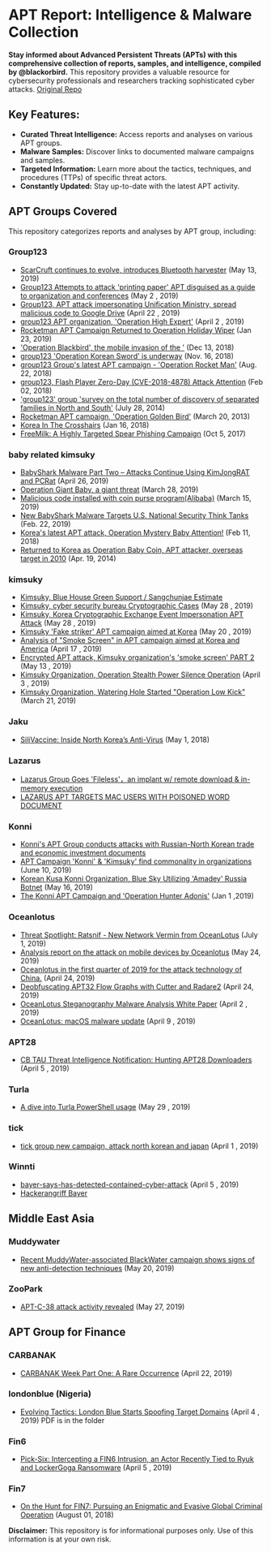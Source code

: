 # APT Report: Intelligence & Malware Collection

**Stay informed about Advanced Persistent Threats (APTs) with this comprehensive collection of reports, samples, and intelligence, compiled by @blackorbird.**  This repository provides a valuable resource for cybersecurity professionals and researchers tracking sophisticated cyber attacks.  [Original Repo](https://github.com/blackorbird/APT_REPORT)

## Key Features:

*   **Curated Threat Intelligence:**  Access reports and analyses on various APT groups.
*   **Malware Samples:**  Discover links to documented malware campaigns and samples.
*   **Targeted Information:** Learn more about the tactics, techniques, and procedures (TTPs) of specific threat actors.
*   **Constantly Updated:**  Stay up-to-date with the latest APT activity.

## APT Groups Covered

This repository categorizes reports and analyses by APT group, including:

### Group123

*   [ScarCruft continues to evolve, introduces Bluetooth harvester](https://securelist.com/scarcruft-continues-to-evolve-introduces-bluetooth-harvester/90729/) (May 13, 2019)
*   [Group123 Attempts to attack 'printing paper' APT disguised as a guide to organization and conferences](https://blog.alyac.co.kr/2287) (May 2 , 2019)
*   [Group123, APT attack impersonating Unification Ministry, spread malicious code to Google Drive](https://blog.alyac.co.kr/2268) (April 22 , 2019)
*   [group123 APT organization, 'Operation High Expert'](https://blog.alyac.co.kr/2226) (April 2 , 2019)
*   [Rocketman APT Campaign Returned to Operation Holiday Wiper](https://blog.alyac.co.kr/2089) (Jan 23, 2019)
*   [ 'Operation Blackbird', the mobile invasion of the '](https://blog.alyac.co.kr/2035) (Dec 13, 2018)
*   [group123 'Operation Korean Sword' is underway](https://blog.alyac.co.kr/1985) (Nov. 16, 2018)
*   [group123 Group's latest APT campaign - 'Operation Rocket Man'](https://blog.alyac.co.kr/1853) (Aug. 22, 2018)
*   [group123, Flash Player Zero-Day (CVE-2018-4878) Attack Attention](https://blog.alyac.co.kr/1521) (Feb 02, 2018)
*   ['group123' group 'survey on the total number of discovery of separated families in North and South'](https://blog.alyac.co.kr/1767) (July 28, 2014)
*   [Rocketman APT campaign, 'Operation Golden Bird'](https://blog.alyac.co.kr/2205) (March 20, 2013)
*   [Korea In The Crosshairs](https://blog.talosintelligence.com/2018/01/korea-in-crosshairs.html) (Jan 16, 2018)
*   [FreeMilk: A Highly Targeted Spear Phishing Campaign](https://unit42.paloaltonetworks.com/unit42-freemilk-highly-targeted-spear-phishing-campaign/) (Oct 5, 2017)

### baby related kimsuky

*   [BabyShark Malware Part Two – Attacks Continue Using KimJongRAT and PCRat](https://unit42.paloaltonetworks.com/babyshark-malware-part-two-attacks-continue-using-kimjongrat-and-pcrat/) (April 26, 2019)
*   [Operation Giant Baby, a giant threat](https://blog.alyac.co.kr/2223) (March 28, 2019)
*   [Malicious code installed with coin purse program(Alibaba)](https://asec.ahnlab.com/1209) (March 15, 2019)
*   [New BabyShark Malware Targets U.S. National Security Think Tanks](https://unit42.paloaltonetworks.com/new-babyshark-malware-targets-u-s-national-security-think-tanks/) (Feb. 22, 2019)
*   [Korea's latest APT attack, Operation Mystery Baby Attention!](https://blog.alyac.co.kr/1963) (Feb 11, 2018)
*   [Returned to Korea as Operation Baby Coin, APT attacker, overseas target in 2010](https://blog.alyac.co.kr/1640) (Apr. 19, 2014)

### kimsuky

*   [Kimsuky, Blue House Green Support / Sangchunjae Estimate](https://blog.alyac.co.kr/2645)
*   [Kimsuky, cyber security bureau Cryptographic Cases](https://blog.alyac.co.kr/2338) (May 28 , 2019)
*   [Kimsuky, Korea Cryptographic Exchange Event Impersonation APT Attack](https://blog.alyac.co.kr/2336) (May 28 , 2019)
*   [Kimsuky  'Fake striker' APT campaign aimed at Korea](https://blog.alyac.co.kr/2315) (May 20 , 2019)
*   [Analysis of "Smoke Screen" in APT campaign aimed at Korea and America](https://blog.alyac.co.kr/2243) (April 17 , 2019)
*   [Encrypted APT attack, Kimsuky organization's 'smoke screen' PART 2](https://blog.alyac.co.kr/2299) (May 13 , 2019)
*   [Kimsuky Organization, Operation Stealth Power Silence Operation](https://blog.alyac.co.kr/2234) (April 3 , 2019)
*   [Kimsuky Organization, Watering Hole Started "Operation Low Kick"](https://blog.alyac.co.kr/2209) (March 21, 2019)

### Jaku

*   [SiliVaccine: Inside North Korea’s Anti-Virus](https://research.checkpoint.com/silivaccine-a-look-inside-north-koreas-anti-virus/) (May 1, 2018)

### Lazarus

*   [Lazarus Group Goes 'Fileless'，an implant w/ remote download & in-memory execution](https://objective-see.com/blog/blog_0x51.html)
*   [LAZARUS APT TARGETS MAC USERS WITH POISONED WORD DOCUMENT](https://www.sentinelone.com/blog/lazarus-apt-targets-mac-users-poisoned-word-document/)

### Konni

*   [Konni's APT Group conducts attacks with Russian-North Korean trade and economic investment documents](https://blog.alyac.co.kr/2535)
*   [APT Campaign 'Konni' & 'Kimsuky' find commonality in organizations](https://blog.alyac.co.kr/2347) (June 10, 2019)
*   [Korean Kusa Konni Organization, Blue Sky Utilizing 'Amadey' Russia Botnet](https://blog.alyac.co.kr/2308) (May 16, 2019)
*   [The Konni APT Campaign and 'Operation Hunter Adonis'](https://blog.alyac.co.kr/2061) (Jan 1 ,2019)

### Oceanlotus

*   [Threat Spotlight: Ratsnif - New Network Vermin from OceanLotus](https://threatvector.cylance.com/en_us/home/threat-spotlight-ratsnif-new-network-vermin-from-oceanlotus.html) (July 1, 2019)
*   [Analysis report on the attack on mobile devices by Oceanlotus](https://mp.weixin.qq.com/s/L-tCvLPOOMhP0ndgdqhkNQ) (May 24, 2019)
*   [Oceanlotus in the first quarter of 2019 for the attack technology of China.](https://mp.weixin.qq.com/s/xPsEXp2J5IE7wNSMEVC24A) (April 24, 2019)
*   [Deobfuscating APT32 Flow Graphs with Cutter and Radare2](https://research.checkpoint.com/deobfuscating-apt32-flow-graphs-with-cutter-and-radare2/) (April 24, 2019)
*   [OceanLotus Steganography Malware Analysis White Paper](https://threatvector.cylance.com/en_us/home/report-oceanlotus-apt-group-leveraging-steganography.html) (April 2 , 2019)
*   [OceanLotus: macOS malware update](https://www.welivesecurity.com/2019/04/09/oceanlotus-macos-malware-update/) (April 9 , 2019)

### APT28

*   [CB TAU Threat Intelligence Notification: Hunting APT28 Downloaders](https://www.carbonblack.com/2019/04/05/cb-threat-intelligence-notification-hunting-apt28-downloaders/) (April 5 , 2019)

### Turla

*   [A dive into Turla PowerShell usage](https://www.welivesecurity.com/2019/05/29/turla-powershell-usage/) (May 29 , 2019)

### tick

*   [tick group new campaign, attack north korean and japan](https://www.ahnlab.com/kr/site/securityinfo/secunews/secuNewsView.do?curPage=1&menu_dist=2&seq=28186) (April 1 , 2019)

### Winnti

*   [bayer-says-has-detected-contained-cyber-attack](https://www.reuters.com/article/us-bayer-cyber/bayer-says-has-detected-contained-cyber-attack-idUSKCN1RG0NN) (April 5 , 2019)
*   [Hackerangriff Bayer](https://www.tagesschau.de/inland/hackerangriff-bayer-101.html)

## Middle East Asia

### Muddywater

*   [Recent MuddyWater-associated BlackWater campaign shows signs of new anti-detection techniques](https://blog.talosintelligence.com/2019/05/recent-muddywater-associated-blackwater.html) (May 20, 2019)

### ZooPark

*   [APT-C-38 attack activity revealed](http://blogs.360.cn/post/analysis-of-APT-C-38.html) (May 27, 2019)

## APT Group for Finance

### CARBANAK

*   [CARBANAK Week Part One: A Rare Occurrence](https://www.fireeye.com/blog/threat-research/2019/04/carbanak-week-part-one-a-rare-occurrence.html) (April 22, 2019)

### londonblue (Nigeria)

*   [Evolving Tactics: London Blue Starts Spoofing Target Domains](https://www.agari.com/email-security-blog/london-blue-evolving-tactics/) (April 4 , 2019) PDF is in the folder

### Fin6

*   [Pick-Six: Intercepting a FIN6 Intrusion, an Actor Recently Tied to Ryuk and LockerGoga Ransomware](https://www.fireeye.com/blog/threat-research/2019/04/pick-six-intercepting-a-fin6-intrusion.html) (April 5 , 2019)

### Fin7

*   [On the Hunt for FIN7: Pursuing an Enigmatic and Evasive Global Criminal Operation](https://www.fireeye.com/blog/threat-research/2018/08/fin7-pursuing-an-enigmatic-and-evasive-global-criminal-operation.html) (August 01, 2018)

**Disclaimer:**  This repository is for informational purposes only.  Use of this information is at your own risk.